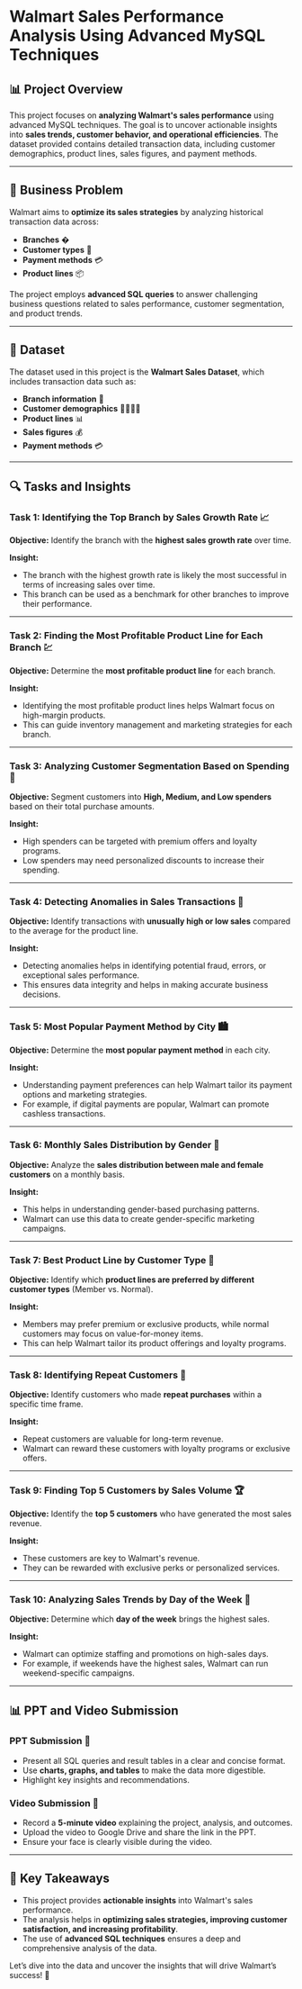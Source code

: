 # Walmart Sales Performance Analysis Using Advanced MySQL Techniques

## 📊 **Project Overview**

This project focuses on **analyzing Walmart's sales performance** using advanced MySQL techniques. The goal is to uncover actionable insights into **sales trends, customer behavior, and operational efficiencies**. The dataset provided contains detailed transaction data, including customer demographics, product lines, sales figures, and payment methods.

---

## 🎯 **Business Problem**

Walmart aims to **optimize its sales strategies** by analyzing historical transaction data across:
- **Branches** �
- **Customer types** 👥
- **Payment methods** 💳
- **Product lines** 📦

The project employs **advanced SQL queries** to answer challenging business questions related to sales performance, customer segmentation, and product trends.

---

## 📂 **Dataset**

The dataset used in this project is the **Walmart Sales Dataset**, which includes transaction data such as:
- **Branch information** 🏬
- **Customer demographics** 👨‍👩‍👧‍👦
- **Product lines** 📊
- **Sales figures** 💰
- **Payment methods** 💳

---

## 🔍 **Tasks and Insights**

### **Task 1: Identifying the Top Branch by Sales Growth Rate** 📈
**Objective:** Identify the branch with the **highest sales growth rate** over time.

**Insight:**  
- The branch with the highest growth rate is likely the most successful in terms of increasing sales over time.  
- This branch can be used as a benchmark for other branches to improve their performance.

---

### **Task 2: Finding the Most Profitable Product Line for Each Branch** 💹
**Objective:** Determine the **most profitable product line** for each branch.

**Insight:**  
- Identifying the most profitable product lines helps Walmart focus on high-margin products.  
- This can guide inventory management and marketing strategies for each branch.

---

### **Task 3: Analyzing Customer Segmentation Based on Spending** 💸
**Objective:** Segment customers into **High, Medium, and Low spenders** based on their total purchase amounts.

**Insight:**  
- High spenders can be targeted with premium offers and loyalty programs.  
- Low spenders may need personalized discounts to increase their spending.

---

### **Task 4: Detecting Anomalies in Sales Transactions** 🚨
**Objective:** Identify transactions with **unusually high or low sales** compared to the average for the product line.

**Insight:**  
- Detecting anomalies helps in identifying potential fraud, errors, or exceptional sales performance.  
- This ensures data integrity and helps in making accurate business decisions.

---

### **Task 5: Most Popular Payment Method by City** 🏙️
**Objective:** Determine the **most popular payment method** in each city.

**Insight:**  
- Understanding payment preferences can help Walmart tailor its payment options and marketing strategies.  
- For example, if digital payments are popular, Walmart can promote cashless transactions.

---

### **Task 6: Monthly Sales Distribution by Gender** 👫
**Objective:** Analyze the **sales distribution between male and female customers** on a monthly basis.

**Insight:**  
- This helps in understanding gender-based purchasing patterns.  
- Walmart can use this data to create gender-specific marketing campaigns.

---

### **Task 7: Best Product Line by Customer Type** 🛒
**Objective:** Identify which **product lines are preferred by different customer types** (Member vs. Normal).

**Insight:**  
- Members may prefer premium or exclusive products, while normal customers may focus on value-for-money items.  
- This can help Walmart tailor its product offerings and loyalty programs.

---

### **Task 8: Identifying Repeat Customers** 🔄
**Objective:** Identify customers who made **repeat purchases** within a specific time frame.

**Insight:**  
- Repeat customers are valuable for long-term revenue.  
- Walmart can reward these customers with loyalty programs or exclusive offers.

---

### **Task 9: Finding Top 5 Customers by Sales Volume** 🏆
**Objective:** Identify the **top 5 customers** who have generated the most sales revenue.

**Insight:**  
- These customers are key to Walmart's revenue.  
- They can be rewarded with exclusive perks or personalized services.

---

### **Task 10: Analyzing Sales Trends by Day of the Week** 📅
**Objective:** Determine which **day of the week** brings the highest sales.

**Insight:**  
- Walmart can optimize staffing and promotions on high-sales days.  
- For example, if weekends have the highest sales, Walmart can run weekend-specific campaigns.

---

## 📊 **PPT and Video Submission**

### **PPT Submission** 📑
- Present all SQL queries and result tables in a clear and concise format.  
- Use **charts, graphs, and tables** to make the data more digestible.  
- Highlight key insights and recommendations.

### **Video Submission** 🎥
- Record a **5-minute video** explaining the project, analysis, and outcomes.  
- Upload the video to Google Drive and share the link in the PPT.  
- Ensure your face is clearly visible during the video.

---

## 🌟 **Key Takeaways**

- This project provides **actionable insights** into Walmart's sales performance.  
- The analysis helps in **optimizing sales strategies, improving customer satisfaction, and increasing profitability**.  
- The use of **advanced SQL techniques** ensures a deep and comprehensive analysis of the data.


Let’s dive into the data and uncover the insights that will drive Walmart’s success! 🚀
